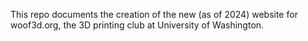 This repo documents the creation of the new (as of 2024) website for woof3d.org, the 3D printing club at University of Washington. 

